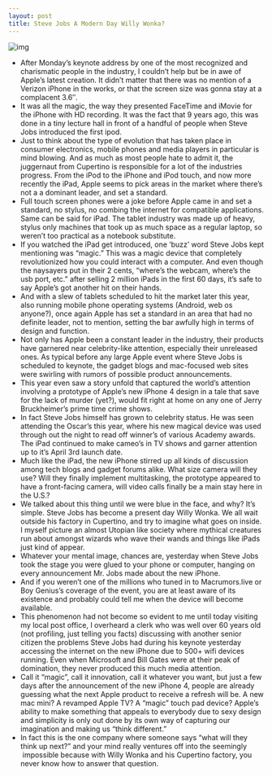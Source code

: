 ```yaml
---
layout: post
title: Steve Jobs A Modern Day Willy Wonka?
---
```

![img](http://media.idownloadblog.com/wp-content/uploads/2010/06/Willy-Wonka-Poster-roald-dahl-62802_394_584.jpg)
* After Monday’s keynote address by one of the most recognized and charismatic people in the industry, I couldn’t help but be in awe of Apple’s latest creation. It didn’t matter that there was no mention of a Verizon iPhone in the works, or that the screen size was gonna stay at a complacent 3.6″.
* It was all the magic, the way they presented FaceTime and iMovie for the iPhone with HD recording. It was the fact that 9 years ago, this was done in a tiny lecture hall in front of a handful of people when Steve Jobs introduced the first ipod.
* Just to think about the type of evolution that has taken place in consumer electronics, mobile phones and media players in particular is mind blowing. And as much as most people hate to admit it, the juggernaut from Cupertino is responsible for a lot of the industries progress. From the iPod to the iPhone and iPod touch, and now more recently the iPad, Apple seems to pick areas in the market where there’s not a a dominant leader, and set a standard.
* Full touch screen phones were a joke before Apple came in and set a standard, no stylus, no combing the internet for compatible applications. Same can be said for iPad. The tablet industry was made up of heavy, stylus only machines that took up as much space as a regular laptop, so weren’t too practical as a notebook substitute.
* If you watched the iPad get introduced, one ‘buzz’ word Steve Jobs kept mentioning was “magic.” This was a magic device that completely revolutionized how you could interact with a computer. And even though the naysayers put in their 2 cents, “where’s the webcam, where’s the usb port, etc.” after selling 2 million iPads in the first 60 days, it’s safe to say Apple’s got another hit on their hands.
* And with a slew of tablets scheduled to hit the market later this year, also running mobile phone operating systems (Android, web os anyone?), once again Apple has set a standard in an area that had no definite leader, not to mention, setting the bar awfully high in terms of design and function.
* Not only has Apple been a constant leader in the industry, their products have garnered near celebrity-like attention, especially their unreleased ones. As typical before any large Apple event where Steve Jobs is scheduled to keynote, the gadget blogs and mac-focused web sites were swirling with rumors of possible product announcements.
* This year even saw a story unfold that captured the world’s attention involving a prototype of Apple’s new iPhone 4 design in a tale that save for the lack of murder (yet?), would fit right at home on any one of Jerry Bruckheimer’s prime time crime shows.
* In fact Steve Jobs himself has grown to celebrity status. He was seen attending the Oscar’s this year, where his new magical device was used through out the night to read off winner’s of various Academy awards. The iPad continued to make cameo’s in TV shows and garner attention up to it’s April 3rd launch date.
* Much like the iPad, the new iPhone stirred up all kinds of discussion among tech blogs and gadget forums alike. What size camera will they use? Will they finally implement multitasking, the prototype appeared to have a front-facing camera, will video calls finally be a main stay here in the U.S.?
* We talked about this thing until we were blue in the face, and why? It’s simple. Steve Jobs has become a present day Willy Wonka. We all wait outside his factory in Cupertino, and try to imagine what goes on inside. I myself picture an almost Utopian like society where mythical creatures run about amongst wizards who wave their wands and things like iPads just kind of appear.
* Whatever your mental image, chances are, yesterday when Steve Jobs took the stage you were glued to your phone or computer, hanging on every announcement Mr. Jobs made about the new iPhone.
* And if you weren’t one of the millions who tuned in to Macrumors.live or Boy Genius’s coverage of the event, you are at least aware of its existence and probably could tell me when the device will become available.
* This phenomenon had not become so evident to me until today visiting my local post office, I overheard a clerk who was well over 60 years old (not profiling, just telling you facts) discussing with another senior citizen the problems Steve Jobs had during his keynote yesterday accessing the internet on the new iPhone due to 500+ wifi devices running. Even when Microsoft and Bill Gates were at their peak of domination, they never produced this much media attention.
* Call it “magic”, call it innovation, call it whatever you want, but just a few days after the announcement of the new iPhone 4, people are already guessing what the next Apple product to receive a refresh will be. A new mac mini? A revamped Apple TV? A “magic” touch pad device? Apple’s ability to make something that appeals to everybody due to sexy design and simplicity is only out done by its own way of capturing our imagination and making us “think different.”
* In fact this is the one company where someone says “what will they think up next?” and your mind really ventures off into the seemingly  impossible because with Willy Wonka and his Cupertino factory, you never know how to answer that question.

